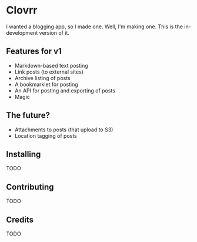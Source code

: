 # Clovrr

I wanted a blogging app, so I made one. Well, I'm making one. This is the in-development version of it.

## Features for v1

- Markdown-based text posting
- Link posts (to external sites)
- Archive listing of posts
- A bookmarklet for posting
- An API for posting and exporting of posts
- Magic

## The future?

- Attachments to posts (that upload to S3)
- Location tagging of posts

## Installing

TODO

## Contributing

TODO

## Credits

TODO